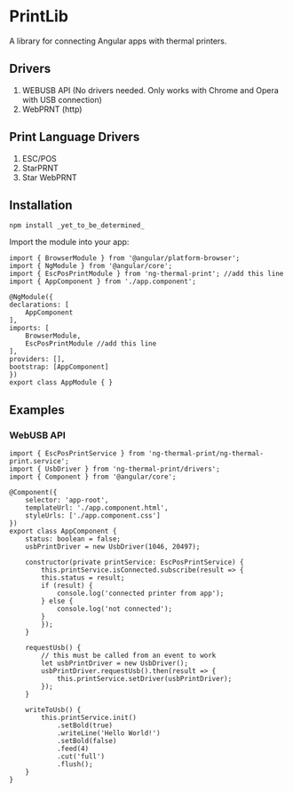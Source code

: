 # PrintLib

A library for connecting Angular apps with thermal printers.

## Drivers

1. WEBUSB API (No drivers needed. Only works with Chrome and Opera with USB connection)
2. WebPRNT (http)

## Print Language Drivers

1. ESC/POS
2. StarPRNT
3. Star WebPRNT


## Installation

`npm install _yet_to_be_determined_`

Import the module into your app:

    import { BrowserModule } from '@angular/platform-browser';
    import { NgModule } from '@angular/core';
    import { EscPosPrintModule } from 'ng-thermal-print'; //add this line
    import { AppComponent } from './app.component';

    @NgModule({
    declarations: [
        AppComponent
    ],
    imports: [
        BrowserModule,
        EscPosPrintModule //add this line
    ],
    providers: [],
    bootstrap: [AppComponent]
    })
    export class AppModule { }

## Examples

### WebUSB API


    import { EscPosPrintService } from 'ng-thermal-print/ng-thermal-print.service';
    import { UsbDriver } from 'ng-thermal-print/drivers';
    import { Component } from '@angular/core';

    @Component({
        selector: 'app-root',
        templateUrl: './app.component.html',
        styleUrls: ['./app.component.css']
    })
    export class AppComponent {
        status: boolean = false;
        usbPrintDriver = new UsbDriver(1046, 20497);

        constructor(private printService: EscPosPrintService) {
            this.printService.isConnected.subscribe(result => {
            this.status = result;
            if (result) {
                console.log('connected printer from app');
            } else {
                console.log('not connected');
            }
            });
        }

        requestUsb() {
            // this must be called from an event to work
            let usbPrintDriver = new UsbDriver();
            usbPrintDriver.requestUsb().then(result => {
                this.printService.setDriver(usbPrintDriver);
            });
        }

        writeToUsb() {
            this.printService.init()
                .setBold(true)
                .writeLine('Hello World!')
                .setBold(false)
                .feed(4)
                .cut('full')
                .flush();
        }
    }
